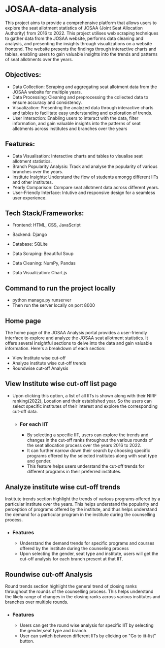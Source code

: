# JOSAA-data-analysis
This project aims to provide a comprehensive platform that allows users to explore the seat allotment statistics of JOSAA (Joint Seat Allocation Authority) from 2016 to 2022. This project utilises web scraping techniques to gather data from the JOSAA website, performs data cleaning and analysis, and presenting the insights through visualizations on a website frontend. The website presents the findings through interactive charts and tables, enabling users to gain valuable insights into the trends and patterns of seat allotments over the years.

## Objectives:
+ Data Collection: Scraping and aggregating seat allotment data from the JOSAA website for multiple years.
+ Data Processing: Cleaning and preprocessing the collected data to ensure accuracy and consistency.
+ Visualization: Presenting the analyzed data through interactive charts and tables to facilitate easy understanding and exploration of trends.
+ User Interaction: Enabling users to interact with the data, filter information, and gain valuable insights into the patterns of seat allotments across institutes and branches over the years

## Features:
+ Data Visualisation: Interactive charts and tables to visualise seat allotment statistics.
+ Branch Popularity Analysis: Track and analyse the popularity of various branches over the years.
+ Institute Insights: Understand the flow of students amongg different IITs and other institutes.
+ Yearly Comparison: Compare seat allotment data across different years.
+ User-Friendly Interface: Intutive and responsive design for a seamless user experience.

## Tech Stack/Frameworks:
- Frontend: HTML, CSS, JavaScript
* Backend: Django
+ Database: SQLite
- Data Scraping: Beautiful Soup
* Data Cleaning: NumPy, Pandas
+ Data Visualization: Chart.js

## Command to run the project locally
- python manage.py runserver
- Then run the server locally on port 8000

## Home page
The home page of the JOSAA Analysis portal provides a user-friendly interface to explore and analyze the JOSAA seat allotment statistics. It offers several insightful sections to delve into the data and gain valuable information. Here's a breakdown of each section:
- View Institute wise cut-off
- Analyze institute wise cut-off trends
- Roundwise cut-off Analysis 


## View Institute wise cut-off list page
- Upon clicking this option, a list of all IITs is shown along with their NIRF ranking(2022), Location and their established year. So the users can select specific institutes of their interest and explore the corresponding cut-off data.

 
  - ### For each IIT
      - By selecting a specific IIT, users can explore the trends and changes in the cut-off ranks throughout the various rounds of the seat allocation process over the years 2016 to 2022.
      - It can further narrow down their search by choosing specific programs offered by the selected institutes along with seat type and gender.
      - This feature helps users understand the cut-off trends for different programs in their preferred institutes.


## Analyze institute wise cut-off trends
Institute trends section highlight the trends of various programs offered by a particular institute over the years. This helps understand the popularity and perception of programs offered by the institute, and thus helps understand the demand for a particular program in the institute during the counselling process.

  
  - ### Features
      - Understand the demand trends for specific programs and courses offered by the institute during the counseling process
      - Upon selecting the gender, seat type and institute, users will get the cut-off analysis for each branch present at that IIT.


## Roundwise cut-off Analysis
Round trends section highlight the general trend of closing ranks throughout the rounds of the counselling process. This helps understand the likely range of changes in the closing ranks across various institutes and branches over multiple rounds.
  - ### Features
      - Users can get the round wise analysis for specific IIT by selecting the gender,seat type and branch. 
      - User can switch between different IITs by clicking on "Go to iit-list" button.



